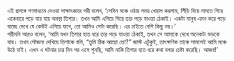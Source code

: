 এই প্রসঙ্গে গণমাধ্যমে দেওয়া সাক্ষাৎকারে পরী বলেন, ‘সেদিন মঞ্চে ওঠার সময় খেয়াল করলাম, সিঁড়ি দিয়ে নামতে গিয়ে একেবারে পড়ে যায় যায় অবস্থা তিশার। তখন আমি এগিয়ে গিয়ে তার পড়ে যাওয়া ঠেকাই। একটা মানুষ এমন করে পড়ে যাচ্ছে দেখে যে কেউই এগিয়ে যাবে, তো আমিও সেটা করেছি। এর চাইতে বেশি কিছু নয়।’  
পরীমনি আরও বলেন, ‘আমি যখন তিশার হাত ধরে তার পড়ে যাওয়া ঠেকাই, তখন সে আমাকে দেখে অনেকটা ভড়কে যায়। তখন সৌজন্য দেখিয়ে তিশাকে বলি, “তুমি ঠিক আছো তো?” জাস্ট এটুকুই, তাৎক্ষণিক তাকে সামলেই আমি মঞ্চে উঠে যাই। এখন এ ঘটনার চার দিন পর এসে শুনছি, আমি নাকি তিশার হাত ধরে কথা বলার চেষ্টা করেছি। আজব!’
